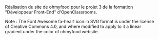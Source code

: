 Réalisation du site de ohmyfood pour le projet 3 de la formation "Développeur Front-End" d'OpenClassrooms.

Note : The Font Awesome fa-heart icon in SVG format is under the license of Creative Commons 4.0, and where modified to apply to it a linear gradient under the color of ohmyfood website.